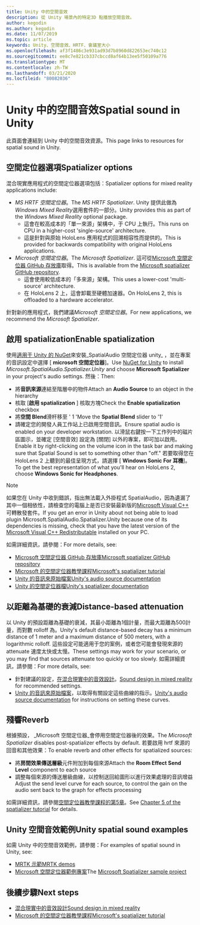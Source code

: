 ```yaml
---
title: Unity 中的空間音效
description: 從 Unity 場景內的特定3D 點播放空間音效。
author: kegodin
ms.author: kegodin
ms.date: 11/07/2019
ms.topic: article
keywords: Unity、空間音效、HRTF、會議室大小
ms.openlocfilehash: af3f1486c3e931ad93d7b8960d822653ec740c12
ms.sourcegitcommit: ee8c7e821cb337cbccd8af64b13ee5f50109a776
ms.translationtype: MT
ms.contentlocale: zh-TW
ms.lasthandoff: 03/21/2020
ms.locfileid: "80082036"
---
```

# <a name="spatial-sound-in-unity"></a><span data-ttu-id="56f73-104">Unity 中的空間音效</span><span class="sxs-lookup"><span data-stu-id="56f73-104">Spatial sound in Unity</span></span>

<span data-ttu-id="56f73-105">此頁面會連結到 Unity 中的空間音效資源。</span><span class="sxs-lookup"><span data-stu-id="56f73-105">This page links to resources for spatial sound in Unity.</span></span>

## <a name="spatializer-options"></a><span data-ttu-id="56f73-106">空間定位器選項</span><span class="sxs-lookup"><span data-stu-id="56f73-106">Spatializer options</span></span>
<span data-ttu-id="56f73-107">混合現實應用程式的空間定位器選項包括：</span><span class="sxs-lookup"><span data-stu-id="56f73-107">Spatializer options for mixed reality applications include:</span></span>
* <span data-ttu-id="56f73-108">*MS HRTF 空間定位器*。</span><span class="sxs-lookup"><span data-stu-id="56f73-108">The *MS HRTF Spatializer*.</span></span> <span data-ttu-id="56f73-109">Unity 提供此做為*Windows Mixed Reality*選用套件的一部分。</span><span class="sxs-lookup"><span data-stu-id="56f73-109">Unity provides this as part of the *Windows Mixed Reality* optional package.</span></span>
  * <span data-ttu-id="56f73-110">這會在較高成本的「單一來源」架構中，于 CPU 上執行。</span><span class="sxs-lookup"><span data-stu-id="56f73-110">This runs on CPU in a higher-cost 'single-source' architecture.</span></span>
  * <span data-ttu-id="56f73-111">這是針對與原始 HoloLens 應用程式的回溯相容性而提供的。</span><span class="sxs-lookup"><span data-stu-id="56f73-111">This is provided for backwards compatibility with original HoloLens applications.</span></span>
* <span data-ttu-id="56f73-112">*Microsoft 空間定位器*。</span><span class="sxs-lookup"><span data-stu-id="56f73-112">The *Microsoft Spatializer*.</span></span> <span data-ttu-id="56f73-113">這可從[Microsoft 空間定位器 GitHub 存放庫](https://github.com/microsoft/spatialaudio-unity)取得。</span><span class="sxs-lookup"><span data-stu-id="56f73-113">This is available from the [Microsoft spatializer GitHub repository](https://github.com/microsoft/spatialaudio-unity).</span></span>
  * <span data-ttu-id="56f73-114">這會使用較低成本的「多來源」架構。</span><span class="sxs-lookup"><span data-stu-id="56f73-114">This uses a lower-cost 'multi-source' architecture.</span></span>
  * <span data-ttu-id="56f73-115">在 HoloLens 2 上，這會卸載至硬體加速器。</span><span class="sxs-lookup"><span data-stu-id="56f73-115">On HoloLens 2, this is offloaded to a hardware accelerator.</span></span>

<span data-ttu-id="56f73-116">針對新的應用程式，我們建議*Microsoft 空間定位器*。</span><span class="sxs-lookup"><span data-stu-id="56f73-116">For new applications, we recommend the *Microsoft Spatializer*.</span></span>

## <a name="enable-spatialization"></a><span data-ttu-id="56f73-117">啟用 spatialization</span><span class="sxs-lookup"><span data-stu-id="56f73-117">Enable spatialization</span></span>

<span data-ttu-id="56f73-118">使用[適用于 Unity 的 NuGet](https://github.com/GlitchEnzo/NuGetForUnity/releases/latest)來安裝_SpatialAudio 空間定位器 unity_ ，並在專案的音訊設定中選擇 [ **microsoft 空間定位器**]。</span><span class="sxs-lookup"><span data-stu-id="56f73-118">Use [NuGet for Unity](https://github.com/GlitchEnzo/NuGetForUnity/releases/latest) to install _Microsoft.SpatialAudio.Spatializer.Unity_ and choose **Microsoft Spatializer** in your project's audio settings.</span></span> <span data-ttu-id="56f73-119">然後：</span><span class="sxs-lookup"><span data-stu-id="56f73-119">Then:</span></span>
* <span data-ttu-id="56f73-120">將**音訊來源**連結至階層中的物件</span><span class="sxs-lookup"><span data-stu-id="56f73-120">Attach an **Audio Source** to an object in the hierarchy</span></span>
* <span data-ttu-id="56f73-121">核取 [**啟用 spatialization** ] 核取方塊</span><span class="sxs-lookup"><span data-stu-id="56f73-121">Check the **Enable spatialization** checkbox</span></span>
* <span data-ttu-id="56f73-122">將**空間 Blend**滑杆移至 ' 1 '</span><span class="sxs-lookup"><span data-stu-id="56f73-122">Move the **Spatial Blend** slider to '1'</span></span>
* <span data-ttu-id="56f73-123">請確定您的開發人員工作站上已啟用空間音訊。</span><span class="sxs-lookup"><span data-stu-id="56f73-123">Ensure spatial audio is enabled on your developer workstation.</span></span> <span data-ttu-id="56f73-124">以滑鼠右鍵按一下工作列中的磁片區圖示，並確定 [空間音效] 設定為 [關閉] 以外的專案，即可加以啟用。</span><span class="sxs-lookup"><span data-stu-id="56f73-124">Enable it by right-clicking on the volume icon in the task bar and making sure that Spatial Sound is set to something other than "off."</span></span> <span data-ttu-id="56f73-125">若要取得您在 HoloLens 2 上聽到的最佳呈現方式，請選擇 [ **Windows Sonic For 耳機**]。</span><span class="sxs-lookup"><span data-stu-id="56f73-125">To get the best representation of what you'll hear on HoloLens 2, choose **Windows Sonic for Headphones**.</span></span>

>[!NOTE]
><span data-ttu-id="56f73-126">如果您在 Unity 中收到錯誤，指出無法載入外掛程式 SpatialAudio，因為遺漏了其中一個相依性，請檢查您的電腦上是否已安裝最新版的[Microsoft Visual C++ ](https://support.microsoft.com/en-us/help/2977003/the-latest-supported-visual-c-downloads)可轉散發套件。</span><span class="sxs-lookup"><span data-stu-id="56f73-126">If you get an error in Unity about not being able to load plugin Microsoft.SpatialAudio.Spatializer.Unity because one of its dependencies is missing, check that you have the latest version of the [Microsoft Visual C++ Redistributable](https://support.microsoft.com/en-us/help/2977003/the-latest-supported-visual-c-downloads) installed on your PC.</span></span>

<span data-ttu-id="56f73-127">如需詳細資訊，請參閱：</span><span class="sxs-lookup"><span data-stu-id="56f73-127">For more details, see:</span></span>
* [<span data-ttu-id="56f73-128">Microsoft 空間定位器 GitHub 存放庫</span><span class="sxs-lookup"><span data-stu-id="56f73-128">Microsoft spatializer GitHub repository</span></span>](https://github.com/microsoft/spatialaudio-unity)
* [<span data-ttu-id="56f73-129">Microsoft 的空間定位器教學課程</span><span class="sxs-lookup"><span data-stu-id="56f73-129">Microsoft's spatializer tutorial</span></span>](unity-spatial-audio-ch1.md)
* [<span data-ttu-id="56f73-130">Unity 的音訊來原始檔案</span><span class="sxs-lookup"><span data-stu-id="56f73-130">Unity's audio source documentation</span></span>](https://docs.unity3d.com/2019.3/Documentation/Manual/class-AudioSource.html)
* [<span data-ttu-id="56f73-131">Unity 的空間定位器檔</span><span class="sxs-lookup"><span data-stu-id="56f73-131">Unity's spatializer documentation</span></span>](https://docs.unity3d.com/Manual/VRAudioSpatializer.html)

## <a name="distance-based-attenuation"></a><span data-ttu-id="56f73-132">以距離為基礎的衰減</span><span class="sxs-lookup"><span data-stu-id="56f73-132">Distance-based attenuation</span></span>
<span data-ttu-id="56f73-133">以 Unity 的預設距離為基礎的衰減，其最小距離為1個計量，而最大距離為500計量，而對數 rolloff 為。</span><span class="sxs-lookup"><span data-stu-id="56f73-133">Unity's default distance-based decay has a minimum distance of 1 meter and a maximum distance of 500 meters, with a logarithmic rolloff.</span></span> <span data-ttu-id="56f73-134">這些設定可能適用于您的案例，或者您可能會發現來源的 attenuate 速度太快或太慢。</span><span class="sxs-lookup"><span data-stu-id="56f73-134">These settings may work for your scenario, or you may find that sources attenuate too quickly or too slowly.</span></span> <span data-ttu-id="56f73-135">如需詳細資訊，請參閱：</span><span class="sxs-lookup"><span data-stu-id="56f73-135">For more details, see:</span></span>
* <span data-ttu-id="56f73-136">針對建議的設定，[在混合現實中的音效設計](spatial-sound-design.md)。</span><span class="sxs-lookup"><span data-stu-id="56f73-136">[Sound design in mixed reality](spatial-sound-design.md) for recommended settings.</span></span>
* <span data-ttu-id="56f73-137">[Unity 的音訊來原始檔案](https://docs.unity3d.com/2019.3/Documentation/Manual/class-AudioSource.html)，以取得有關設定這些曲線的指示。</span><span class="sxs-lookup"><span data-stu-id="56f73-137">[Unity's audio source documentation](https://docs.unity3d.com/2019.3/Documentation/Manual/class-AudioSource.html) for instructions on setting these curves.</span></span>

## <a name="reverb"></a><span data-ttu-id="56f73-138">殘響</span><span class="sxs-lookup"><span data-stu-id="56f73-138">Reverb</span></span>
<span data-ttu-id="56f73-139">根據預設， _Microsoft 空間定位器_會停用空間定位器後的效果。</span><span class="sxs-lookup"><span data-stu-id="56f73-139">The _Microsoft Spatializer_ disables post-spatializer effects by default.</span></span> <span data-ttu-id="56f73-140">若要啟用 hrtf 來源的回音和其他效果：</span><span class="sxs-lookup"><span data-stu-id="56f73-140">To enable reverb and other effects for spatialized sources:</span></span>
* <span data-ttu-id="56f73-141">將**房間效果傳送層級**元件附加到每個來源</span><span class="sxs-lookup"><span data-stu-id="56f73-141">Attach the **Room Effect Send Level** component to each source</span></span>
* <span data-ttu-id="56f73-142">調整每個來源的傳送層級曲線，以控制送回給圖形以進行效果處理的音訊增益</span><span class="sxs-lookup"><span data-stu-id="56f73-142">Adjust the send level curve for each source, to control the gain on the audio sent back to the graph for effects processing</span></span>

<span data-ttu-id="56f73-143">如需詳細資訊，請參閱[空間定位器教學課程的第5章](unity-spatial-audio-ch5.md)。</span><span class="sxs-lookup"><span data-stu-id="56f73-143">See [Chapter 5 of the spatializer tutorial](unity-spatial-audio-ch5.md) for details.</span></span>

## <a name="unity-spatial-sound-examples"></a><span data-ttu-id="56f73-144">Unity 空間音效範例</span><span class="sxs-lookup"><span data-stu-id="56f73-144">Unity spatial sound examples</span></span>
<span data-ttu-id="56f73-145">如需 Unity 中的空間音效範例，請參閱：</span><span class="sxs-lookup"><span data-stu-id="56f73-145">For examples of spatial sound in Unity, see:</span></span>
* [<span data-ttu-id="56f73-146">MRTK 示範</span><span class="sxs-lookup"><span data-stu-id="56f73-146">MRTK demos</span></span>](https://github.com/microsoft/MixedRealityToolkit-Unity/tree/mrtk_release/Assets/MixedRealityToolkit.Examples/Demos/Audio)
* <span data-ttu-id="56f73-147">[Microsoft 空間定位器範例專案](https://github.com/microsoft/spatialaudio-unity/tree/master/Samples/MicrosoftSpatializerSample)</span><span class="sxs-lookup"><span data-stu-id="56f73-147">The [Microsoft Spatializer sample project](https://github.com/microsoft/spatialaudio-unity/tree/master/Samples/MicrosoftSpatializerSample)</span></span>

## <a name="next-steps"></a><span data-ttu-id="56f73-148">後續步驟</span><span class="sxs-lookup"><span data-stu-id="56f73-148">Next steps</span></span>
* [<span data-ttu-id="56f73-149">混合現實中的音效設計</span><span class="sxs-lookup"><span data-stu-id="56f73-149">Sound design in mixed reality</span></span>](spatial-sound-design.md)
* [<span data-ttu-id="56f73-150">Microsoft 的空間定位器教學課程</span><span class="sxs-lookup"><span data-stu-id="56f73-150">Microsoft's spatializer tutorial</span></span>](unity-spatial-audio-ch1.md)

